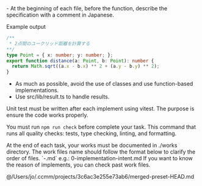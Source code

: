 <coding-rules>
- At the beginning of each file, before the function, describe the specification with a comment in Japanese.

Example output
```ts
/**
 * 2点間のユークリッド距離を計算する
**/
type Point = { x: number; y: number; };
export function distance(a: Point, b: Point): number {
  return Math.sqrt((a.x - b.x) ** 2 + (a.y - b.y) ** 2);
}
```

- As much as possible, avoid the use of classes and use function-based implementations.
- Use src/lib/result.ts to handle results.
</coding-rules>

<testing>
Unit test must be written after each implement using vitest.
The purpose is ensure the code works properly.

You must run `npm run check` before complete your task.
This command that runs all quality checks: tests, type checking, linting, and formatting.
</testing>

<workfiles>
At the end of each task, your works must be documented in ./works directory.
The work files name should follow the format below to clarify the order of files.
`<index>-<description>.md`
e.g.: 0-implementation-intent.md
If you want to know the reason of implements, you can check past work files.
<workfiles>

@/Users/jo/.ccmm/projects/3c6ac3e255e73ab6/merged-preset-HEAD.md
